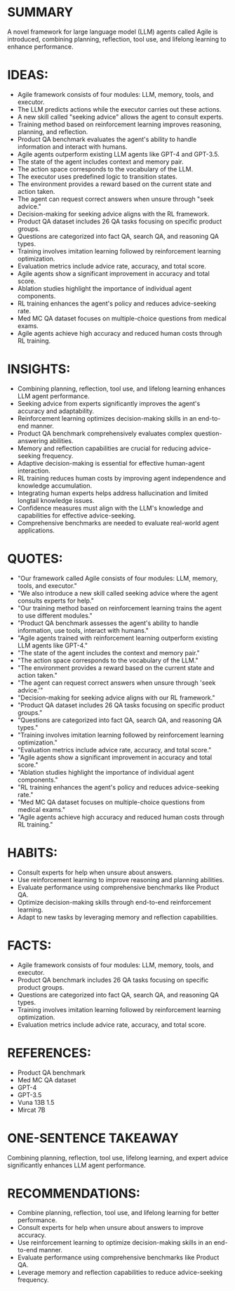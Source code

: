 # SUMMARY
A novel framework for large language model (LLM) agents called Agile is introduced, combining planning, reflection, tool use, and lifelong learning to enhance performance.

# IDEAS:
- Agile framework consists of four modules: LLM, memory, tools, and executor.
- The LLM predicts actions while the executor carries out these actions.
- A new skill called "seeking advice" allows the agent to consult experts.
- Training method based on reinforcement learning improves reasoning, planning, and reflection.
- Product QA benchmark evaluates the agent's ability to handle information and interact with humans.
- Agile agents outperform existing LLM agents like GPT-4 and GPT-3.5.
- The state of the agent includes context and memory pair.
- The action space corresponds to the vocabulary of the LLM.
- The executor uses predefined logic to transition states.
- The environment provides a reward based on the current state and action taken.
- The agent can request correct answers when unsure through "seek advice."
- Decision-making for seeking advice aligns with the RL framework.
- Product QA dataset includes 26 QA tasks focusing on specific product groups.
- Questions are categorized into fact QA, search QA, and reasoning QA types.
- Training involves imitation learning followed by reinforcement learning optimization.
- Evaluation metrics include advice rate, accuracy, and total score.
- Agile agents show a significant improvement in accuracy and total score.
- Ablation studies highlight the importance of individual agent components.
- RL training enhances the agent's policy and reduces advice-seeking rate.
- Med MC QA dataset focuses on multiple-choice questions from medical exams.
- Agile agents achieve high accuracy and reduced human costs through RL training.

# INSIGHTS:
- Combining planning, reflection, tool use, and lifelong learning enhances LLM agent performance.
- Seeking advice from experts significantly improves the agent's accuracy and adaptability.
- Reinforcement learning optimizes decision-making skills in an end-to-end manner.
- Product QA benchmark comprehensively evaluates complex question-answering abilities.
- Memory and reflection capabilities are crucial for reducing advice-seeking frequency.
- Adaptive decision-making is essential for effective human-agent interaction.
- RL training reduces human costs by improving agent independence and knowledge accumulation.
- Integrating human experts helps address hallucination and limited longtail knowledge issues.
- Confidence measures must align with the LLM's knowledge and capabilities for effective advice-seeking.
- Comprehensive benchmarks are needed to evaluate real-world agent applications.

# QUOTES:
- "Our framework called Agile consists of four modules: LLM, memory, tools, and executor."
- "We also introduce a new skill called seeking advice where the agent consults experts for help."
- "Our training method based on reinforcement learning trains the agent to use different modules."
- "Product QA benchmark assesses the agent's ability to handle information, use tools, interact with humans."
- "Agile agents trained with reinforcement learning outperform existing LLM agents like GPT-4."
- "The state of the agent includes the context and memory pair."
- "The action space corresponds to the vocabulary of the LLM."
- "The environment provides a reward based on the current state and action taken."
- "The agent can request correct answers when unsure through 'seek advice.'"
- "Decision-making for seeking advice aligns with our RL framework."
- "Product QA dataset includes 26 QA tasks focusing on specific product groups."
- "Questions are categorized into fact QA, search QA, and reasoning QA types."
- "Training involves imitation learning followed by reinforcement learning optimization."
- "Evaluation metrics include advice rate, accuracy, and total score."
- "Agile agents show a significant improvement in accuracy and total score."
- "Ablation studies highlight the importance of individual agent components."
- "RL training enhances the agent's policy and reduces advice-seeking rate."
- "Med MC QA dataset focuses on multiple-choice questions from medical exams."
- "Agile agents achieve high accuracy and reduced human costs through RL training."

# HABITS:
- Consult experts for help when unsure about answers.
- Use reinforcement learning to improve reasoning and planning abilities.
- Evaluate performance using comprehensive benchmarks like Product QA.
- Optimize decision-making skills through end-to-end reinforcement learning.
- Adapt to new tasks by leveraging memory and reflection capabilities.

# FACTS:
- Agile framework consists of four modules: LLM, memory, tools, and executor.
- Product QA benchmark includes 26 QA tasks focusing on specific product groups.
- Questions are categorized into fact QA, search QA, and reasoning QA types.
- Training involves imitation learning followed by reinforcement learning optimization.
- Evaluation metrics include advice rate, accuracy, and total score.

# REFERENCES:
- Product QA benchmark
- Med MC QA dataset
- GPT-4
- GPT-3.5
- Vuna 13B 1.5
- Mircat 7B

# ONE-SENTENCE TAKEAWAY
Combining planning, reflection, tool use, lifelong learning, and expert advice significantly enhances LLM agent performance.

# RECOMMENDATIONS:
- Combine planning, reflection, tool use, and lifelong learning for better performance.
- Consult experts for help when unsure about answers to improve accuracy.
- Use reinforcement learning to optimize decision-making skills in an end-to-end manner.
- Evaluate performance using comprehensive benchmarks like Product QA.
- Leverage memory and reflection capabilities to reduce advice-seeking frequency.